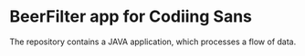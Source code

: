 # BeerFilter app for Codiing Sans

The repository contains a JAVA application, which processes a flow of data.
